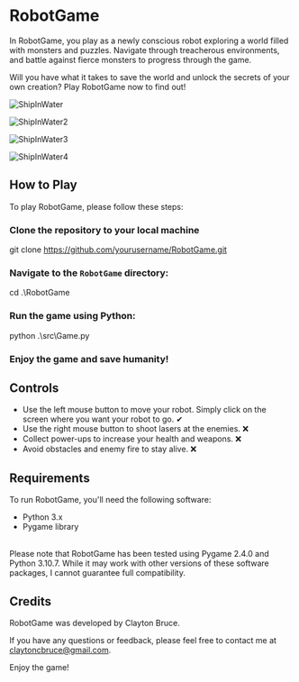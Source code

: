 # RobotGame

In RobotGame, you play as a newly conscious robot exploring a world filled with monsters and puzzles. Navigate through treacherous environments, and battle against fierce monsters to progress through the game.

Will you have what it takes to save the world and unlock the secrets of your own creation? Play RobotGame now to find out!

![ShipInWater](https://github.com/claytoncb/RobotGame/assets/70668150/7e456f14-1950-4bdd-ba4c-a2847ec36f27)

![ShipInWater2](https://github.com/claytoncb/RobotGame/assets/70668150/cf625324-94ea-4b0a-ac0e-ba4418fd64d6)

![ShipInWater3](https://github.com/claytoncb/RobotGame/assets/70668150/9e12f2c7-d75e-4bdf-9dee-0a96fb9d364e)

![ShipInWater4](https://github.com/claytoncb/RobotGame/assets/70668150/640aa74b-adfc-4d7c-a8e3-193b910fed07)

## How to Play

To play RobotGame, please follow these steps:

### Clone the repository to your local machine
git clone https://github.com/yourusername/RobotGame.git

### Navigate to the `RobotGame` directory:
cd .\RobotGame

### Run the game using Python:
python .\src\Game.py


### Enjoy the game and save humanity!

## Controls

- Use the left mouse button to move your robot. Simply click on the screen where you want your robot to go. ✔
- Use the right mouse button to shoot lasers at the enemies.  ❌
- Collect power-ups to increase your health and weapons.  ❌
- Avoid obstacles and enemy fire to stay alive. ❌
## Requirements

To run RobotGame, you'll need the following software:

- Python 3.x
- Pygame library
<br/>
Please note that RobotGame has been tested using Pygame 2.4.0 and Python 3.10.7. While it may work with other versions of these software packages, I cannot guarantee full compatibility.

## Credits

RobotGame was developed by Clayton Bruce.

If you have any questions or feedback, please feel free to contact me at claytoncbruce@gmail.com.

Enjoy the game!
